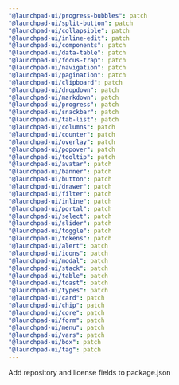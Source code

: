 ```yaml
---
"@launchpad-ui/progress-bubbles": patch
"@launchpad-ui/split-button": patch
"@launchpad-ui/collapsible": patch
"@launchpad-ui/inline-edit": patch
"@launchpad-ui/components": patch
"@launchpad-ui/data-table": patch
"@launchpad-ui/focus-trap": patch
"@launchpad-ui/navigation": patch
"@launchpad-ui/pagination": patch
"@launchpad-ui/clipboard": patch
"@launchpad-ui/dropdown": patch
"@launchpad-ui/markdown": patch
"@launchpad-ui/progress": patch
"@launchpad-ui/snackbar": patch
"@launchpad-ui/tab-list": patch
"@launchpad-ui/columns": patch
"@launchpad-ui/counter": patch
"@launchpad-ui/overlay": patch
"@launchpad-ui/popover": patch
"@launchpad-ui/tooltip": patch
"@launchpad-ui/avatar": patch
"@launchpad-ui/banner": patch
"@launchpad-ui/button": patch
"@launchpad-ui/drawer": patch
"@launchpad-ui/filter": patch
"@launchpad-ui/inline": patch
"@launchpad-ui/portal": patch
"@launchpad-ui/select": patch
"@launchpad-ui/slider": patch
"@launchpad-ui/toggle": patch
"@launchpad-ui/tokens": patch
"@launchpad-ui/alert": patch
"@launchpad-ui/icons": patch
"@launchpad-ui/modal": patch
"@launchpad-ui/stack": patch
"@launchpad-ui/table": patch
"@launchpad-ui/toast": patch
"@launchpad-ui/types": patch
"@launchpad-ui/card": patch
"@launchpad-ui/chip": patch
"@launchpad-ui/core": patch
"@launchpad-ui/form": patch
"@launchpad-ui/menu": patch
"@launchpad-ui/vars": patch
"@launchpad-ui/box": patch
"@launchpad-ui/tag": patch
---
```


Add repository and license fields to package.json
